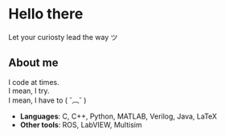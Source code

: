 # Hello there

Let your curiosty lead the way ツ

## About me
I code at times.  
I mean, I try.   
I mean, I have to ( ˘︹˘ )  

- **Languages**: C, C++, Python, MATLAB, Verilog, Java, LaTeX  
- **Other tools**: ROS, LabVIEW, Multisim  

